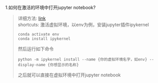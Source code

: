 1.如何在激活的环境中打开jupyter notebook?
> 详细方法: [link](https://blog.csdn.net/w55100/article/details/88925697)  
> shortcuts:
> 激活虚拟环境，以env为例，安装jupyter插件ipykernel
> ```
> conda activate env
> conda install ipykernel
> ```
> 然后运行如下命令
> ```
> python -m ipykernel install --name {你的虚拟环境名字，如env} --display-name {你想显示的名称}
> ```
> 之后就可以直接在虚拟环境中打开jupyter notebook
